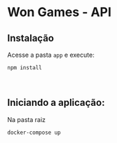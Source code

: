 # Won Games - API

## Instalação

Acesse a pasta `app` e execute:

```
npm install
```

<BR />

## Iniciando a aplicação:

Na pasta raiz

```
docker-compose up
```
